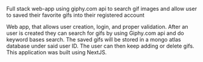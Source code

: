Full stack web-app using giphy.com api to search gif images and allow user to saved their favorite gifs into their registered account

Web app, that allows user creation, login, and proper validation. After an user is created they can search for gifs by using Giphy.com api and do keyword bases search. The saved gifs will be stored in a mongo atlas database under said user ID. The user can then keep adding or delete gifs. This application was built using NextJS.
